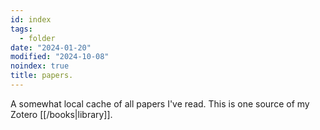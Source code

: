 ```yaml
---
id: index
tags:
  - folder
date: "2024-01-20"
modified: "2024-10-08"
noindex: true
title: papers.
---
```


A somewhat local cache of all papers I've read. This is one source of my Zotero [[/books|library]].
